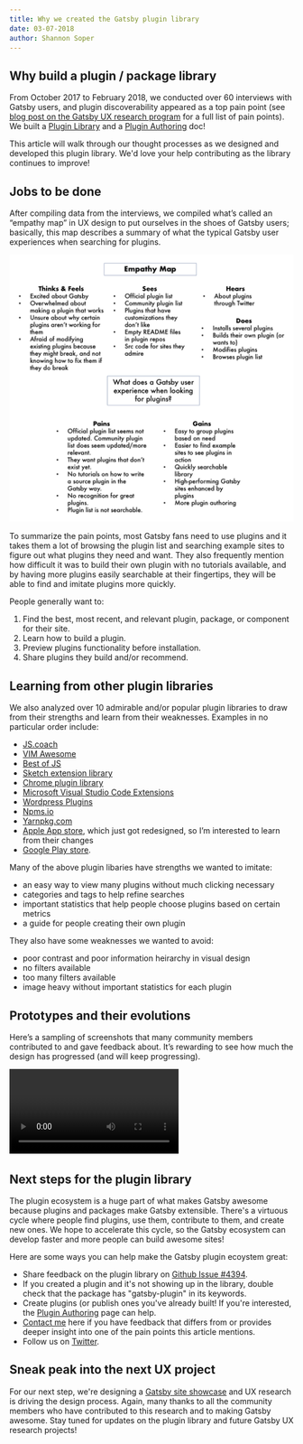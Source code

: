 ```yaml
---
title: Why we created the Gatsby plugin library
date: 03-07-2018
author: Shannon Soper
---
```


## Why build a plugin / package library

From October 2017 to February 2018, we conducted over 60 interviews with Gatsby users, and plugin discoverability appeared as a top pain point (see [blog post on the Gatsby UX research program](/2017-12-20-introducing-the-gatsby-ux-research-program/) for a full list of pain points). We built a [Plugin Library](/packages/) and a [Plugin Authoring](/docs/plugin-authoring.md) doc!

This article will walk through our thought processes as we designed and developed this plugin library. We'd love your help contributing as the library continues to improve!


## Jobs to be done

After compiling data from the interviews, we compiled what’s called an “empathy map” in UX design to put ourselves in the shoes of Gatsby users; basically, this map describes a summary of what the typical Gatsby user experiences when searching for plugins.

![Empathy map](empathy-map.png)

To summarize the pain points, most Gatsby fans need to use plugins and it takes them a lot of browsing the plugin list and searching example sites to figure out what plugins they need and want. They also frequently mention how difficult it was to build their own plugin with no tutorials available, and by having more plugins easily searchable at their fingertips, they will be able to find and imitate plugins more quickly.

People generally want to:
1. Find the best, most recent, and relevant plugin, package, or component for their site.
2. Learn how to build a plugin.
3. Preview plugins functionality before installation.
4. Share plugins they build and/or recommend.


## Learning from other plugin libraries

We also analyzed over 10 admirable and/or popular plugin libraries to draw from their strengths and learn from their weaknesses. Examples in no particular order include:
* [JS.coach](https://js.coach/)
* [VIM Awesome](https://vimawesome.com/)
* [Best of JS](https://bestof.js.org/)
* [Sketch extension library](https://sketchapp.com/extensions/)
* [Chrome plugin library](https://chrome.google.com/webstore/detail/plugins/mmcblfncjaclajmegihojiekebofjcen?hl=en)
* [Microsoft Visual Studio Code Extensions](https://marketplace.visualstudio.com/VSCode)
* [Wordpress Plugins](https://wordpress.org/plugins/)
* [Npms.io](https://npms.io/)
* [Yarnpkg.com](https://yarnpkg.com/en/packages)
* [Apple App store](https://www.apple.com/ios/app-store/), which just got redesigned, so I’m interested to learn from their changes
* [Google Play store](https://play.google.com/store/apps/top).

Many of the above plugin libaries have strengths we wanted to imitate:
* an easy way to view many plugins without much clicking necessary
* categories and tags to help refine searches
* important statistics that help people choose plugins based on certain metrics
* a guide for people creating their own plugin

They also have some weaknesses we wanted to avoid:
* poor contrast and poor information heirarchy in visual design
* no filters available
* too many filters available
* image heavy without important statistics for each plugin


## Prototypes and their evolutions

Here’s a sampling of screenshots that many community members contributed to and gave feedback about. It’s rewarding to see how much the design has progressed (and will keep progressing).

<video controls="controls" autoplay="true" loop="true">
  <source type="video/mp4" src="/images/gatsby-plugin-library-compressed.mp4"></source>
  <p>Your browser does not support the video element.</p>
</video>

## Next steps for the plugin library

The plugin ecosystem is a huge part of what makes Gatsby awesome because plugins and packages make Gatsby extensible. There's a virtuous cycle where people find plugins, use them, contribute to them, and create new ones. We hope to accelerate this cycle, so the Gatsby ecosystem can develop faster and more people can build awesome sites! 

Here are some ways you can help make the Gatsby plugin ecoystem great:

* Share feedback on the plugin library on [Github Issue #4394](https://github.com/gatsbyjs/gatsby/issues/4394).
* If you created a plugin and it's not showing up in the library, double check that the package has "gatsby-plugin" in its keywords.
* Create plugins (or publish ones you've already built! If you're interested, the [Plugin Authoring](/docs/plugin-authoring/) page can help.
* [Contact me](https://twitter.com/shannonb_ux/status/938551014956732418) here if you have feedback that differs from or provides deeper insight into one of the pain points this article mentions. 
* Follow us on [Twitter](https://twitter.com/gatsbyjs).


## Sneak peak into the next UX project

For our next step, we're designing a [Gatsby site showcase](https://github.com/gatsbyjs/gatsby/issues/4394) and UX research is driving the design process. Again, many thanks to all the community members who have contributed to this research and to making Gatsby awesome. Stay tuned for updates on the plugin library and future Gatsby UX research projects!